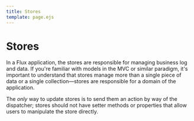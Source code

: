 ```yaml
---
title: Stores
template: page.ejs
---
```


Stores
======

In a Flux application, the stores are responsible for managing business log and data. If you're familiar with models in the MVC or similar paradigm, it's important to understand that stores manage more than a single piece of data or a single collection—stores are responsible for a domain of the application.

The *only* way to update stores is to send them an action by way of the dispatcher; stores should not have setter methods or properties that allow users to manipulate the store directly.
